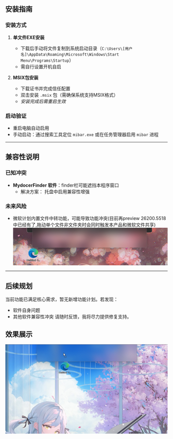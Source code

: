 ## 安装指南
### 安装方式
1. **单文件EXE安装**  
   - 下载后手动将文件复制到系统启动目录（`C:\Users\[用户名]\AppData\Roaming\Microsoft\Windows\Start Menu\Programs\Startup`）
   - 需自行设置开机自启

2. **MSIX包安装**  
   - 下载证书并完成信任配置
   - 双击安装 `.msix` 包（需确保系统支持MSIX格式）
   - *安装完成后需重启生效*

### 启动验证
- 重启电脑自动启用
- 手动启动：通过搜索工具定位 `mibar.exe` 或在任务管理器启用 `mibar` 进程

---

## 兼容性说明
### 已知冲突
- **MydocerFinder 软件**：finder栏可能遮挡本程序窗口
  - 解决方案： 托盘中启用兼容性增强

### 未来风险
- 微软计划内置文件中转功能，可能导致功能冲突(目前再preview 26200.5518中已经有了,拖动单个文件非文件夹时会同时触发本产品和微软文件共享)
![img.png](img.png)
---

## 后续规划
当前功能已满足核心需求，暂无新增功能计划。若发现：
- 软件自身问题
- 其他软件兼容性冲突
请随时反馈，我将尽力提供修复支持。

## 效果展示
![image](Screenshot.png)


